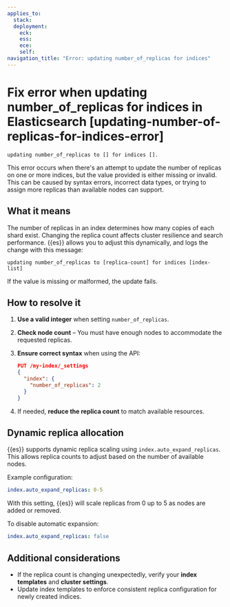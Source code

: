 ```yaml
---
applies_to:
  stack: 
  deployment:
    eck: 
    ess: 
    ece: 
    self: 
navigation_title: "Error: updating number_of_replicas for indices"
---
```


# Fix error when updating number_of_replicas for indices in Elasticsearch [updating-number-of-replicas-for-indices-error]

```console
updating number_of_replicas to [] for indices [].
```

This error occurs when there's an attempt to update the number of replicas on one or more indices, but the value provided is either missing or invalid. This can be caused by syntax errors, incorrect data types, or trying to assign more replicas than available nodes can support.

## What it means

The number of replicas in an index determines how many copies of each shard exist. Changing the replica count affects cluster resilience and search performance. {{es}} allows you to adjust this dynamically, and logs the change with this message:

```console
updating number_of_replicas to [replica-count] for indices [index-list]
```

If the value is missing or malformed, the update fails.

## How to resolve it

1. **Use a valid integer** when setting `number_of_replicas`.
2. **Check node count** – You must have enough nodes to accommodate the requested replicas.
3. **Ensure correct syntax** when using the API:

   ```json
   PUT /my-index/_settings
   {
     "index": {
       "number_of_replicas": 2
     }
   }
   ```

4. If needed, **reduce the replica count** to match available resources.

## Dynamic replica allocation

{{es}} supports dynamic replica scaling using `index.auto_expand_replicas`. This allows replica counts to adjust based on the number of available nodes.

Example configuration:

```yaml
index.auto_expand_replicas: 0-5
```

With this setting, {{es}} will scale replicas from 0 up to 5 as nodes are added or removed.

To disable automatic expansion:

```yaml
index.auto_expand_replicas: false
```

## Additional considerations

- If the replica count is changing unexpectedly, verify your **index templates** and **cluster settings**.
- Update index templates to enforce consistent replica configuration for newly created indices.

